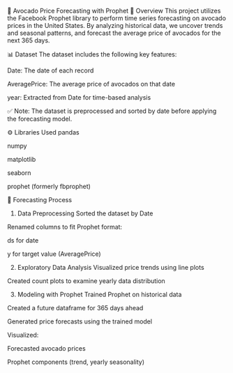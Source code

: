 🥑 Avocado Price Forecasting with Prophet
📌 Overview
This project utilizes the Facebook Prophet library to perform time series forecasting on avocado prices in the United States. By analyzing historical data, we uncover trends and seasonal patterns, and forecast the average price of avocados for the next 365 days.

📊 Dataset
The dataset includes the following key features:

Date: The date of each record

AveragePrice: The average price of avocados on that date

year: Extracted from Date for time-based analysis

✅ Note: The dataset is preprocessed and sorted by date before applying the forecasting model.

⚙️ Libraries Used
pandas

numpy

matplotlib

seaborn

prophet (formerly fbprophet)

🚀 Forecasting Process
1. Data Preprocessing
Sorted the dataset by Date

Renamed columns to fit Prophet format:

ds for date

y for target value (AveragePrice)

2. Exploratory Data Analysis
Visualized price trends using line plots

Created count plots to examine yearly data distribution

3. Modeling with Prophet
Trained Prophet on historical data

Created a future dataframe for 365 days ahead

Generated price forecasts using the trained model

Visualized:

Forecasted avocado prices

Prophet components (trend, yearly seasonality)

